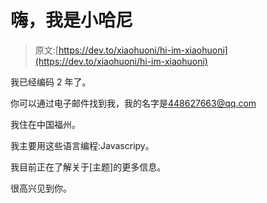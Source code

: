 # 嗨，我是小哈尼

> 原文:[https://dev.to/xiaohuoni/hi-im-xiaohuoni](https://dev.to/xiaohuoni/hi-im-xiaohuoni)

我已经编码 2 年了。

你可以通过电子邮件找到我，我的名字是[448627663@qq.com](mailto:448627663@qq.com)

我住在中国福州。

我主要用这些语言编程:Javascripy。

我目前正在了解关于[主题]的更多信息。

很高兴见到你。